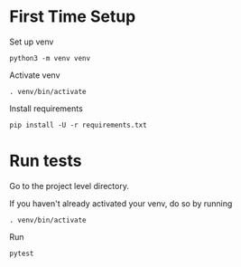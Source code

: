 # First Time Setup
Set up venv

`python3 -m venv venv`

Activate venv

`. venv/bin/activate`

Install requirements

`pip install -U -r requirements.txt`

# Run tests
Go to the project level directory.

If you haven't already activated your venv, do so by running

`. venv/bin/activate`

Run

`pytest`
